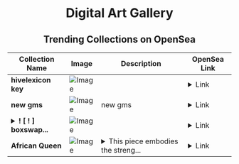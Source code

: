 <div align="center">

# Digital Art Gallery

## Trending Collections on OpenSea

| Collection Name                       | Image                                                                                     | Description                       | OpenSea Link                                                                                          |
|---------------------------------------|-------------------------------------------------------------------------------------------|-----------------------------------|--------------------------------------------------------------------------------------------------------|
| **hivelexicon key** | ![Image](https://i.seadn.io/s/raw/files/e6ae89e18d5dd89ef85b904e2b195d1e.jpg?w=500&auto=format?w=200&auto=format) |  | <details><summary>Link</summary>[hivelexicon key](https://opensea.io/collection/hivelexicon-key-1)</details> |
| **new gms** | ![Image](https://i.seadn.io/s/raw/files/da438442c27896284082b784689e48d4.jpg?w=500&auto=format?w=200&auto=format) | new gms | <details><summary>Link</summary>[new gms](https://opensea.io/collection/new-gms)</details> |
| **<details><summary>! [ ! ] boxswap...</summary>! [ ! ] boxswap.net #0722</details>** | ![Image](https://i.seadn.io/s/raw/files/26b326c4c1f810bcc6ca2c8b430741e8.webp?w=500&auto=format?w=200&auto=format) |  | <details><summary>Link</summary>[! [ ! ] boxswap.net #0722](https://opensea.io/collection/boxswap-net-0722)</details> |
| **African Queen** | ![Image](https://i.seadn.io/s/raw/files/303c12903a3f8b08695ac2470547af22.jpg?w=500&auto=format?w=200&auto=format) | <details><summary>This piece embodies the streng...</summary>This piece embodies the strength, beauty, and resilience of Black womanhood—a theme that resonates deeply in my work. Through the lens, I celebrate the African queen as a symbol of heritage and identity, a reflection of who we are and the stories we carry.</details> | <details><summary>Link</summary>[African Queen](https://opensea.io/collection/african-queen-10)</details> |

</div>